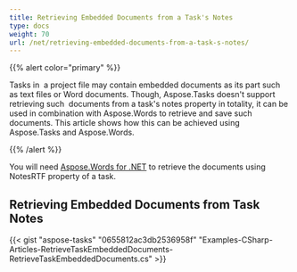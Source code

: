```yaml
---
title: Retrieving Embedded Documents from a Task's Notes
type: docs
weight: 70
url: /net/retrieving-embedded-documents-from-a-task-s-notes/
---
```


{{% alert color="primary" %}} 

Tasks in  a project file may contain embedded documents as its part such as text files or Word documents. Though, Aspose.Tasks doesn't support retrieving such  documents from a task's notes property in totality, it can be used in combination with Aspose.Words to retrieve and save such documents. This article shows how this can be achieved using Aspose.Tasks and Aspose.Words.

{{% /alert %}} 

You will need [Aspose.Words for .NET](http://www.aspose.com/.net/word-component.aspx) to retrieve the documents using NotesRTF property of a task.
## **Retrieving Embedded Documents from Task Notes**
{{< gist "aspose-tasks" "0655812ac3db2536958f" "Examples-CSharp-Articles-RetrieveTaskEmbeddedDocuments-RetrieveTaskEmbeddedDocuments.cs" >}}
